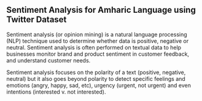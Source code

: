 ## Sentiment Analysis for Amharic Language using Twitter Dataset
Sentiment analysis (or opinion mining) is a natural language processing (NLP) technique used to determine whether data is positive, negative or neutral. Sentiment analysis is often performed on textual data to help businesses monitor brand and product sentiment in customer feedback, and understand customer needs.

Sentiment analysis focuses on the polarity of a text (positive, negative, neutral) but it also goes beyond polarity to detect specific feelings and emotions (angry, happy, sad, etc), urgency (urgent, not urgent) and even intentions (interested v. not interested).



